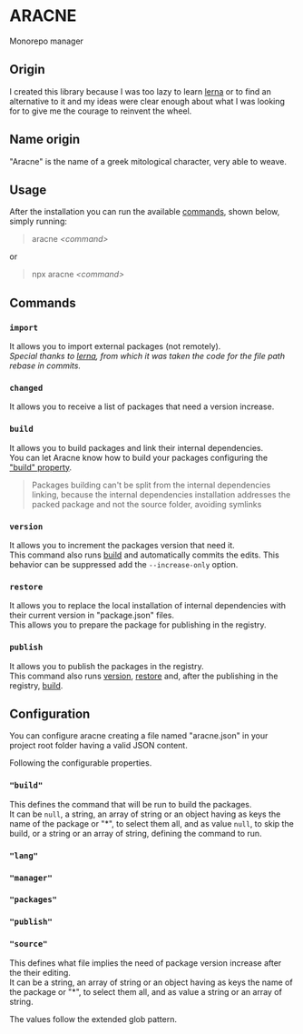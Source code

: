 # ARACNE
Monorepo manager

## Origin
I created this library because I was too lazy to learn [lerna](https://github.com/lerna/lerna/) or to find an alternative to it and my ideas were clear enough about what I was looking for to give me the courage to reinvent the wheel.

## Name origin
"Aracne" is the name of a greek mitological character, very able to weave.

## Usage
After the installation you can run the available [commands](#commands), shown below, simply running:
> aracne *\<command>*

or
> npx aracne *\<command>*

## Commands
### `import`
It allows you to import external packages (not remotely).  
_Special thanks to [lerna](https://github.com/lerna/lerna/), from which it was taken the code for the file path rebase in commits._

### `changed`
It allows you to receive a list of packages that need a version increase.

### `build`
It allows you to build packages and link their internal dependencies.  
You can let Aracne know how to build your packages configuring the ["build" property](#build-1).
> Packages building can't be split from the internal dependencies linking, because the internal dependencies installation addresses the packed package and not the source folder, avoiding symlinks

### `version`
It allows you to increment the packages version that need it.  
This command also runs [build](#build) and automatically commits the edits. This behavior can be suppressed add the `--increase-only` option.

### `restore`
It allows you to replace the local installation of internal dependencies with their current version in "package.json" files.  
This allows you to prepare the package for publishing in the registry.

### `publish`
It allows you to publish the packages in the registry.  
This command also runs [version](#version), [restore](#restore) and, after the publishing in the registry, [build](#build).

## Configuration
You can configure aracne creating a file named "aracne.json" in your project root folder having a valid JSON content.

Following the configurable properties.
### `"build"`
This defines the command that will be run to build the packages.  
It can be `null`, a string, an array of string or an object having as keys the name of the package or "\*", to select them all, and as value `null`, to skip the build, or a string or an array of string, defining the command to run.

### `"lang"`
### `"manager"`
### `"packages"`
### `"publish"`
### `"source"`
This defines what file implies the need of package version increase after the their editing.  
It can be a string, an array of string or an object having as keys the name of the package or "\*", to select them all, and as value a string or an array of string.  

The values follow the extended glob pattern.